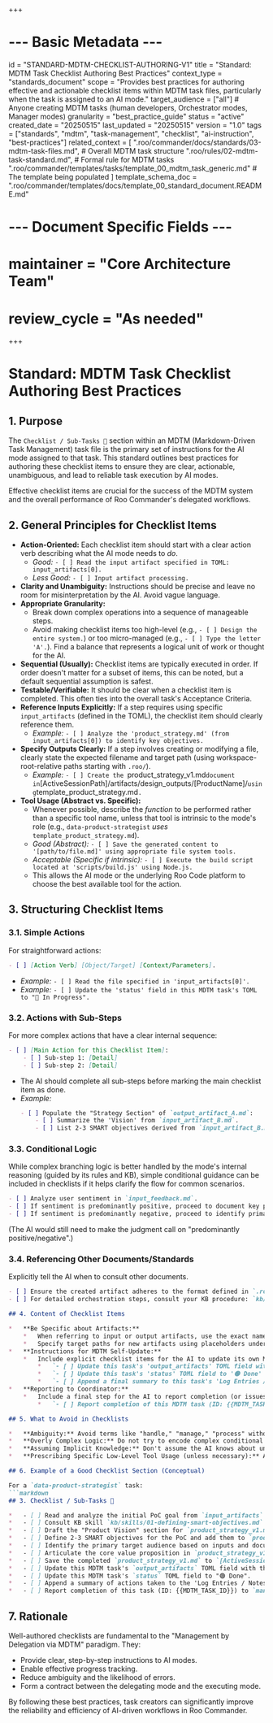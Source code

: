 +++
# --- Basic Metadata ---
id = "STANDARD-MDTM-CHECKLIST-AUTHORING-V1"
title = "Standard: MDTM Task Checklist Authoring Best Practices"
context_type = "standards_document"
scope = "Provides best practices for authoring effective and actionable checklist items within MDTM task files, particularly when the task is assigned to an AI mode."
target_audience = ["all"] # Anyone creating MDTM tasks (human developers, Orchestrator modes, Manager modes)
granularity = "best_practice_guide"
status = "active"
created_date = "20250515"
last_updated = "20250515"
version = "1.0"
tags = ["standards", "mdtm", "task-management", "checklist", "ai-instruction", "best-practices"]
related_context = [
    ".roo/commander/docs/standards/03-mdtm-task-files.md", # Overall MDTM task structure
    ".roo/rules/02-mdtm-task-standard.md", # Formal rule for MDTM tasks
    ".roo/commander/templates/tasks/template_00_mdtm_task_generic.md" # The template being populated
]
template_schema_doc = ".roo/commander/templates/docs/template_00_standard_document.README.md"
# --- Document Specific Fields ---
# maintainer = "Core Architecture Team"
# review_cycle = "As needed"
+++

# Standard: MDTM Task Checklist Authoring Best Practices

## 1. Purpose

The `Checklist / Sub-Tasks 📝` section within an MDTM (Markdown-Driven Task Management) task file is the primary set of instructions for the AI mode assigned to that task. This standard outlines best practices for authoring these checklist items to ensure they are clear, actionable, unambiguous, and lead to reliable task execution by AI modes.

Effective checklist items are crucial for the success of the MDTM system and the overall performance of Roo Commander's delegated workflows.

## 2. General Principles for Checklist Items

*   **Action-Oriented:** Each checklist item should start with a clear action verb describing what the AI mode needs to *do*.
    *   *Good:* `- [ ] Read the input artifact specified in TOML: input_artifacts[0].`
    *   *Less Good:* `- [ ] Input artifact processing.`
*   **Clarity and Unambiguity:** Instructions should be precise and leave no room for misinterpretation by the AI. Avoid vague language.
*   **Appropriate Granularity:**
    *   Break down complex operations into a sequence of manageable steps.
    *   Avoid making checklist items too high-level (e.g., `- [ ] Design the entire system.`) or too micro-managed (e.g., `- [ ] Type the letter 'A'.`). Find a balance that represents a logical unit of work or thought for the AI.
*   **Sequential (Usually):** Checklist items are typically executed in order. If order doesn't matter for a subset of items, this can be noted, but a default sequential assumption is safest.
*   **Testable/Verifiable:** It should be clear when a checklist item is completed. This often ties into the overall task's Acceptance Criteria.
*   **Reference Inputs Explicitly:** If a step requires using specific `input_artifacts` (defined in the TOML), the checklist item should clearly reference them.
    *   *Example:* `- [ ] Analyze the 'product_strategy.md' (from input_artifacts[0]) to identify key objectives.`
*   **Specify Outputs Clearly:** If a step involves creating or modifying a file, clearly state the expected filename and target path (using workspace-root-relative paths starting with `.roo/`).
    *   *Example:* `- [ ] Create the `product_strategy_v1.md` document in `[ActiveSessionPath]/artifacts/design_outputs/[ProductName]/` using `template_product_strategy.md`.`
*   **Tool Usage (Abstract vs. Specific):**
    *   Whenever possible, describe the *function* to be performed rather than a specific tool name, unless that tool is intrinsic to the mode's role (e.g., `data-product-strategist` *uses* `template_product_strategy.md`).
    *   *Good (Abstract):* `- [ ] Save the generated content to '[path/to/file.md]' using appropriate file system tools.`
    *   *Acceptable (Specific if intrinsic):* `- [ ] Execute the build script located at 'scripts/build.js' using Node.js.`
    *   This allows the AI mode or the underlying Roo Code platform to choose the best available tool for the action.

## 3. Structuring Checklist Items

### 3.1. Simple Actions
For straightforward actions:
```markdown
- [ ] [Action Verb] [Object/Target] [Context/Parameters].
```
*   *Example:* `- [ ] Read the file specified in 'input_artifacts[0]'.`
*   *Example:* `- [ ] Update the 'status' field in this MDTM task's TOML to "🔵 In Progress".`

### 3.2. Actions with Sub-Steps
For more complex actions that have a clear internal sequence:
```markdown
- [ ] [Main Action for this Checklist Item]:
    - [ ] Sub-step 1: [Detail]
    - [ ] Sub-step 2: [Detail]
```
*   The AI should complete all sub-steps before marking the main checklist item as done.
*   *Example:*
    ```markdown
    - [ ] Populate the "Strategy Section" of `output_artifact_A.md`:
        - [ ] Summarize the 'Vision' from `input_artifact_B.md`.
        - [ ] List 2-3 SMART objectives derived from `input_artifact_B.md`.
    ```

### 3.3. Conditional Logic
While complex branching logic is better handled by the mode's internal reasoning (guided by its rules and KB), simple conditional guidance can be included in checklists if it helps clarify the flow for common scenarios.
```markdown
- [ ] Analyze user sentiment in `input_feedback.md`.
- [ ] If sentiment is predominantly positive, proceed to document key positive themes.
- [ ] If sentiment is predominantly negative, proceed to identify primary pain points.
```
(The AI would still need to make the judgment call on "predominantly positive/negative".)

### 3.4. Referencing Other Documents/Standards
Explicitly tell the AI when to consult other documents.
```markdown
- [ ] Ensure the created artifact adheres to the format defined in `.roo/rules/01-standard-toml-md-format.md`.
- [ ] For detailed orchestration steps, consult your KB procedure: `kb/procedures/01-main-orchestration-flow.md`.```

## 4. Content of Checklist Items

*   **Be Specific about Artifacts:**
    *   When referring to input or output artifacts, use the exact names or clearly describe how to identify them (e.g., "the `product_strategy.md` file provided as the first item in `input_artifacts`").
    *   Specify target paths for new artifacts using placeholders understood by the mode (e.g., `[ActiveSessionPath]/artifacts/design_outputs/[ProductName]/`).
*   **Instructions for MDTM Self-Update:**
    *   Include explicit checklist items for the AI to update its own MDTM task file, especially:
        *   `- [ ] Update this task's 'output_artifacts' TOML field with the path(s) to created file(s).`
        *   `- [ ] Update this task's 'status' TOML field to '🟢 Done' (or other appropriate status).`
        *   `- [ ] Append a final summary to this task's 'Log Entries / Notes 🪵' section.`
*   **Reporting to Coordinator:**
    *   Include a final step for the AI to report completion (or issues) to its coordinator.
        *   `- [ ] Report completion of this MDTM task (ID: {{MDTM_TASK_ID}}) to coordinator: '[coordinator_slug_or_task_id]'.`

## 5. What to Avoid in Checklists

*   **Ambiguity:** Avoid terms like "handle," "manage," "process" without further specification.
*   **Overly Complex Logic:** Do not try to encode complex conditional branching or loops that are better suited for the mode's internal programming or KB procedures. The checklist is a sequence of primary actions.
*   **Assuming Implicit Knowledge:** Don't assume the AI knows about unstated conventions unless they are part of its core `roleDefinition` or widely established workspace rules.
*   **Prescribing Specific Low-Level Tool Usage (unless necessary):** As mentioned, prefer functional descriptions. For example, instead of `- [ ] Use the 'apply_diff' tool to insert text...`, prefer `- [ ] Insert the following text into section X of file Y...`. The mode can then decide if `apply_diff` is appropriate.

## 6. Example of a Good Checklist Section (Conceptual)

For a `data-product-strategist` task:
```markdown
## 3. Checklist / Sub-Tasks 📝

*   - [ ] Read and analyze the initial PoC goal from `input_artifacts` (e.g., user brief).
*   - [ ] Consult KB skill `kb/skills/01-defining-smart-objectives.md` for guidance.
*   - [ ] Draft the "Product Vision" section for `product_strategy_v1.md`.
*   - [ ] Define 2-3 SMART objectives for the PoC and add them to `product_strategy_v1.md`.
*   - [ ] Identify the primary target audience based on inputs and document in `product_strategy_v1.md`.
*   - [ ] Articulate the core value proposition in `product_strategy_v1.md`.
*   - [ ] Save the completed `product_strategy_v1.md` to `[ActiveSessionPath]/artifacts/design_outputs/[ProductName]/product_strategy_v1.md`.
*   - [ ] Update this MDTM task's `output_artifacts` TOML field with the path to `product_strategy_v1.md`.
*   - [ ] Update this MDTM task's `status` TOML field to "🟢 Done".
*   - [ ] Append a summary of actions taken to the 'Log Entries / Notes 🪵' section of this task.
*   - [ ] Report completion of this task (ID: {{MDTM_TASK_ID}}) to `manager-data-product`.
```

## 7. Rationale

Well-authored checklists are fundamental to the "Management by Delegation via MDTM" paradigm. They:
*   Provide clear, step-by-step instructions to AI modes.
*   Enable effective progress tracking.
*   Reduce ambiguity and the likelihood of errors.
*   Form a contract between the delegating mode and the executing mode.

By following these best practices, task creators can significantly improve the reliability and efficiency of AI-driven workflows in Roo Commander.
